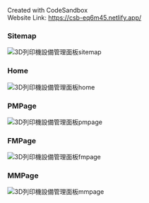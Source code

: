 Created with CodeSandbox  
Website Link: https://csb-eq6m45.netlify.app/  

### Sitemap    
![3D列印機設備管理面板sitemap](https://user-images.githubusercontent.com/64351360/223670600-90028d9d-5110-49fd-94dd-119fc414edb0.svg)

### Home  
![3D列印機設備管理面板home](https://user-images.githubusercontent.com/64351360/223669775-b4406cba-f599-4a3e-ad9c-986b770d5002.svg)  

### PMPage  
![3D列印機設備管理面板pmpage](https://user-images.githubusercontent.com/64351360/223670701-a2434b25-de24-41dd-8f78-b8b377af92d9.svg)
  

### FMPage  
![3D列印機設備管理面板fmpage](https://user-images.githubusercontent.com/64351360/223670826-509459dc-569c-4d2d-a927-c2820b86664d.svg)   

### MMPage
![3D列印機設備管理面板mmpage](https://user-images.githubusercontent.com/64351360/223670883-6735a8d9-1d9b-47ab-bba5-efe17f0b9ad8.svg)
